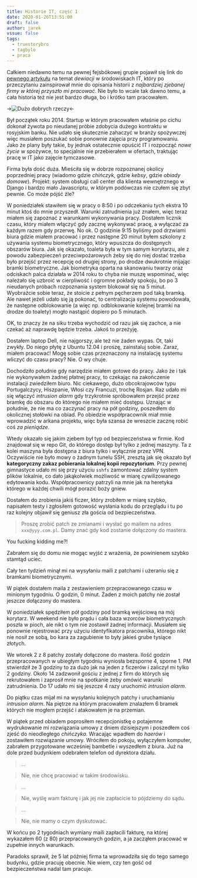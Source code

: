 ```yaml
---
title: Historie IT, część 1
date: 2020-01-26T13:51:00
draft: false
author: jarek
vssue: false
tags:
  - truestorybro
  - tagbylo
  - praca
---
```


Całkiem niedawno temu na pewnej fejsbókowej grupie pojawił się link do [pewnego artykułu](https://danluu.com/wat/) na temat _dewiacji_ w środowiskach IT, który po przeczytaniu zainspirował mnie do opisania historii z _najbardziej zjebanej firmy w której przyszło mi pracować_. Nie było to wcale tak dawno temu, a cała historia też nie jest bardzo długa, bo i krótko tam pracowałem.

<!-- more -->

->![Dużo dobrych rzeczy](https://i.imgur.com/gLpAfHOh.jpg)<-

Był początek roku 2014. Startup w którym pracowałem właśnie po cichu dokonał żywota po nieudanej próbie zdobycia dużego kontraktu w rosyjskim banku. Nie udało się skutecznie zahaczyć w branży spożywczej więc musiałem poszukać sobie ponownie zajęcia przy programowaniu. Jako że plany były takie, by jednak ostatecznie opuścić IT i rozpocząć _nowe życie_ w spożywce, to specjalnie nie przebierałem w ofertach, traktując pracę w IT jako zajęcie tymczasowe.

Firma była dość duża. Mieściła się w dobrze rozpoznanej okolicy poprzedniej pracy (wiadomo gdzie _chińczyk_, gdzie _kebsy_, gdzie _obiady domowe_). Projekt: system obsługi call center dla klienta wewnętrznego w Django i bardzo mało Javascriptu, w którym podówczas nie czułem się zbyt pewnie. Co może pójść źle?

W poniedziałek stawiłem się w pracy o 8:50 i po odczekaniu tych ekstra 10 minut ktoś do mnie przyszedł. Warunki zatrudnienia już znałem, więc teraz miałem się zapoznać z warunkami wykonywania pracy. Dostałem licznik czasu, który miałem włączyć gdy zacznę wykonywać pracę, a wyłączać za każdym razem gdy przerwę. No ok. O godzinie 9:15 byliśmy pod drzwiami biura gdzie miałem pracować i przez następne 20 minut byłem szkolony z używania systemu biometrycznego, który wpuszcza do dostępnych obszarów biura. Jak się okazało, toaleta była w tym samym korytarzu, ale z powodu zabezpieczeń przeciwpożarowych żeby się do niej dostać trzeba było przejść przez recepcję od drugiej strony, po drodze dwukrotnie mijając bramki biometryczne. Jak biometryka oparta na skanowaniu twarzy oraz odciskach palca działała w 2014 roku to chyba nie muszę wspominać, więc należało się uzbroić w cierpliwość i ogromne pokłady spokoju, bo po 3 nieudanych próbach rozpoznania system blokował się na 5 minut. Wyobraźcie sobie teraz, że stoicie z pełnym pęcherzem pod taką bramką. Ale nawet jeżeli udało się ją pokonać, to centralizacja systemu powodowała, że następne odblokowanie (a więc np. odblokowanie kolejnej bramki na drodze do toalety) mogło nastąpić dopiero po 5 minutach.

OK, to znaczy że na siku trzeba wychodzić od razu jak się zachce, a nie czekać aż naprawdę będzie trzeba. Jakoś to przeżyję.

Dostałem laptop Dell, nie najgorszy, ale też nie żaden wypas. Ot, taki zwykły. Do niego płytę z Ubuntu 12.04 i proszę, zainstaluj sobie. Zaraz, miałem pracować! Mogę sobie czas przeznaczony na instalację systemu wliczyć do czasu pracy? Nie. O wy chuje.

Dochodziło południe gdy narzędzie miałem gotowe do pracy. Jako że i tak nie wykonywałem żadnej płatnej pracy, to czekając na zakończenie instalacji zwiedziłem biuro. Nic ciekawego, dużo obcokrajowców typu Portugalczycy, Hiszpanie, Włosi czy Francuzi, trochę Rosjan. Raz udało mi się włączyć _intrusion alarm_ gdy trzykrotnie spróbowałem przejść przez bramkę do obszaru do którego nie miałem mieć dostępu. Uznając w południe, że nie ma co zaczynać pracy na pół godziny, poszedłem do okolicznej stołówki na obiad. Po obiedzie współpracownik miał mnie wprowadzić w arkana projektu, więc była szansa że wreszcie zacznę robić coś _za pieniądze_.

Wtedy okazało się jakim zjebem był typ od bezpieczeństwa w firmie. Kod znajdował się w repo Git, do którego dostęp był tylko z jednej maszyny. Ta z kolei maszyna była dostępna z biura tylko i wyłącznie przez VPN. Oczywiście nie było mowy o żadnym tunelu SSH, zresztą jak się okazało był **kategoryczny zakaz pobierania lokalnej kopii repozytorium**. Przy pewnej gimnastyce udało mi się przy użyciu `sshfs` zamontować zdalny system plików lokalnie, co dało jakąkolwiek możliwość w miarę cywilizowanego edytowania kodu. Współpracownicy patrzyli na mnie jak na heretyka którego w każdej chwili mógł porazić boży gniew.

Dostałem do zrobienia jakiś ficzer, który zrobiłem w miarę szybko, napisałem testy i zgłosiłem gotowość wysłania kodu do przeglądu i tu po raz kolejny objawił się geniusz zła gościa od bezpieczeństwa.

> Proszę zrobić patch ze zmianami i wysłać go mailem na adres `xxx@yyy.com.pl`. Damy znać gdy kod zostanie dołączony do mastera.

You fucking kidding me?!

Zabrałem się do domu nie mogąc wyjść z wrażenia, że powinienem szybko stamtąd uciec.

Cały ten tydzień minął mi na wysyłaniu maili z patchami i użeraniu się z bramkami biometrycznymi.

W piątek dostałem maila z zestawieniem przepracowanego czasu w minionym tygodniu. O godzin, 0 minut. Żaden z moich patchy nie został jeszcze dołączony do mastera.

W poniedziałek spędziłem pół godziny pod bramką wejściową na mój korytarz. W weekend nie było prądu i cała baza wzorców biometrycznych poszła w pioch, ale nikt o tym nie zostawił żadnej informacji. Musiałem się ponownie rejestrować przy użyciu identyfikatora pracownika, którego nikt nie nosił ze sobą, bo kara za zagubienie to były jakieś grube tysiące złotych.

We wtorek 2 z 8 patchy zostały dołączone do mastera. Ilość godzin przepracowanych w ubiegłym tygodniu wyniosła bezsporne 4, sporne 1. PM stwierdził że 3 godziny to za dużo jak na jeden z ficzerów i zaliczył mi tylko 2 godziny. Około 14 zadzwonił gościu z jednej z firm do których się rekrutowałem i zaprosił mnie na spotkanie żeby omówić warunki zatrudnienia. Do 17 udało mi się jeszcze 4 razy uruchomić _intrusion alarm_.

Do piątku czas mijał mi na wysyłaniu kolejnych patchy i uruchamianiu _intrusion alarm_. Na piętrze na którym pracowałem znalazłem 6 bramek których nie mogłem przejść i atakowałem je na przemian.

W piątek przed obiadem poprosiłem recepcjonistkę o potajemne wydrukowanie mi rozwiązania umowy z dniem dzisiejszym i poszedłem coś zjeść do nieodległego _chińczyka_. Wracając wpadłem do _haerów_ i zostawiłem rozwiązanie umowy. Wróciłem do pokoju, wyłączyłem komputer, zabrałem przygotowane wcześniej bambetle i wyszedłem z biura. Już na dole przed budynkiem odebrałem telefon od dyrektora działu.

> ...

> Nie, nie chcę pracować w takim środowisku.

> ...

> Nie, wyślę wam fakturę i jak jej nie zapłacicie to pójdziemy do sądu.

> ...

> Nie, nie mamy o czym dyskutować.

W końcu po 2 tygodniach wymiany maili zapłacili fakturę, na której wykazałem 60 (z 80) przepracowanych godzin, a ja zacząłem pracować w zupełnie innych warunkach.

Paradoks sprawił, że 5 lat później firma ta wprowadziła się do tego samego budynku, gdzie pracuję obecnie. Nie wiem, czy ten gość od bezpieczeństwa nadal tam pracuje.
